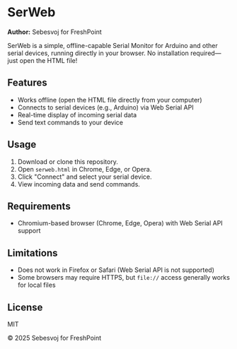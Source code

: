 # SerWeb

**Author:** Sebesvoj for FreshPoint

SerWeb is a simple, offline-capable Serial Monitor for Arduino and other serial devices, running directly in your browser. No installation required—just open the HTML file!

## Features
- Works offline (open the HTML file directly from your computer)
- Connects to serial devices (e.g., Arduino) via Web Serial API
- Real-time display of incoming serial data
- Send text commands to your device

## Usage
1. Download or clone this repository.
2. Open `serweb.html` in Chrome, Edge, or Opera.
3. Click "Connect" and select your serial device.
4. View incoming data and send commands.

## Requirements
- Chromium-based browser (Chrome, Edge, Opera) with Web Serial API support

## Limitations
- Does not work in Firefox or Safari (Web Serial API is not supported)
- Some browsers may require HTTPS, but `file://` access generally works for local files

## License
MIT

&copy; 2025 Sebesvoj for FreshPoint
